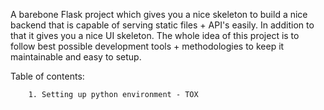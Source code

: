 A barebone Flask project which gives you a nice skeleton to build a nice backend that is capable of serving
static files + API's easily. In addition to that it gives you a nice UI skeleton. The whole idea of this project is to
follow best possible development tools + methodologies to keep it maintainable and easy to setup.


Table of contents:
           
        1. Setting up python environment - TOX

        